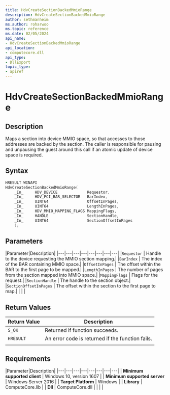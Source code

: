 ```yaml
---
title: HdvCreateSectionBackedMmioRange
description: HdvCreateSectionBackedMmioRange
author: sethmanheim
ms.author: roharwoo
ms.topic: reference
ms.date: 02/05/2024
api_name:
- HdvCreateSectionBackedMmioRange
api_location:
- computecore.dll
api_type:
- DllExport
topic_type: 
- apiref
---
```

# HdvCreateSectionBackedMmioRange

## Description

Maps a section into device MMIO space, so that accesses to those addresses are backed by the section. The caller is responsible for pausing and unpausing the guest around this call if an atomic update of device space is required.

## Syntax

```C++
HRESULT WINAPI
HdvCreateSectionBackedMmioRange(
    _In_     HDV_DEVICE             Requestor,
    _In_     HDV_PCI_BAR_SELECTOR   BarIndex,
    _In_     UINT64                 OffsetInPages,
    _In_     UINT64                 LengthInPages,
    _In_     HDV_MMIO_MAPPING_FLAGS MappingFlags,
    _In_     HANDLE                 SectionHandle,
    _In_     UINT64                 SectionOffsetInPages
    );
```

## Parameters

|Parameter|Description|
|---|---|---|---|---|---|---|---|
|`Requestor` | Handle to the device requesting the MMIO section mapping.|
|`BarIndex`  | The index of the BAR containing MMIO space.|
|`OffsetInPages` | The offset within the BAR to the first page to be mapped.|
|`LengthInPages` | The number of pages from the section mapped into MMIO space.|
|`MappingFlags`  | Flags for the request.|
|`SectionHandle` | The handle to the section object.|
|`SectionOffsetInPages` | The offset within the section to the first page to map.|
|     |     |

## Return Values

|Return Value     |Description|
|---|---|
|`S_OK` | Returned if function succeeds.|
|`HRESULT` | An error code is returned if the function fails.
|     |     |

## Requirements

|Parameter|Description|
|---|---|---|---|---|---|---|---|
| **Minimum supported client** | Windows 10, version 1607 |
| **Minimum supported server** | Windows Server 2016 |
| **Target Platform** | Windows |
| **Library** | ComputeCore.lib |
| **Dll** | ComputeCore.dll |
|    |    |
